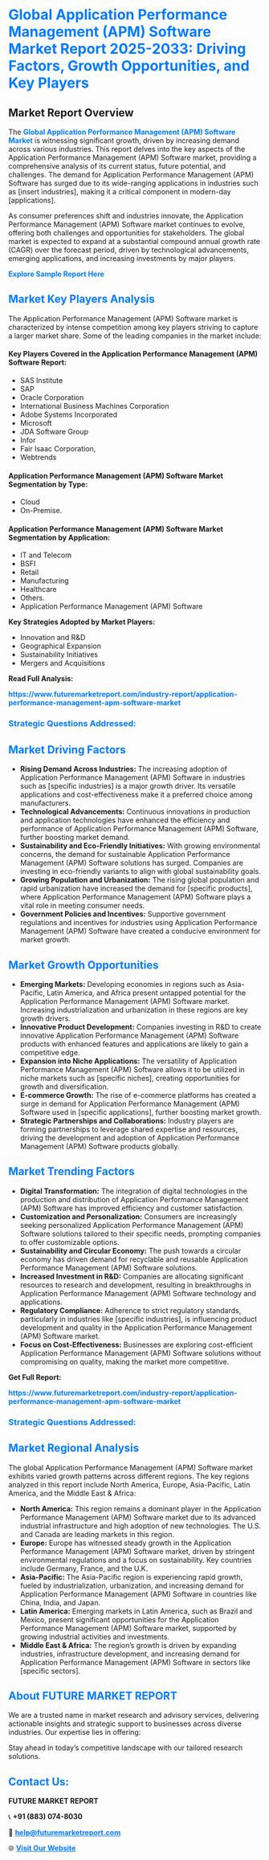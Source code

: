 <h1 style="color: #007BFF;">Global Application Performance Management (APM) Software Market Report 2025-2033: Driving Factors, Growth Opportunities, and Key Players</h1>

<section id="overview">
<h2>Market Report Overview</h2>
<p>The <a href="https://www.futuremarketreport.com/industry-report/application-performance-management-apm-software-market" style="color: #007BFF; text-decoration: none;"><strong>Global Application Performance Management (APM) Software Market</strong></a> is witnessing significant growth, driven by increasing demand across various industries. This report delves into the key aspects of the Application Performance Management (APM) Software market, providing a comprehensive analysis of its current status, future potential, and challenges. The demand for Application Performance Management (APM) Software has surged due to its wide-ranging applications in industries such as [insert industries], making it a critical component in modern-day [applications].</p>
<p>As consumer preferences shift and industries innovate, the Application Performance Management (APM) Software market continues to evolve, offering both challenges and opportunities for stakeholders. The global market is expected to expand at a substantial compound annual growth rate (CAGR) over the forecast period, driven by technological advancements, emerging applications, and increasing investments by major players.</p>
</section>

<section id="overview">
<p><a href="https://www.futuremarketreport.com/request-sample/reportId=107452" style="color: #007BFF; text-decoration: none;"><strong>Explore Sample Report Here</strong></a></p>
</section>

<section id="key-players">
<h2 style="color: #007BFF;">Market Key Players Analysis</h2>
<p>The Application Performance Management (APM) Software market is characterized by intense competition among key players striving to capture a larger market share. Some of the leading companies in the market include:</p>
<h4>Key Players Covered in the Application Performance Management (APM) Software Report:</h4>
<ul><li>SAS Institute</li><li>SAP</li><li>Oracle Corporation</li><li>International Business Machines Corporation</li><li>Adobe Systems Incorporated</li><li>Microsoft</li><li>JDA Software Group</li><li>Infor</li><li>Fair Isaac Corporation,</li><li>Webtrends</li></ul>
<h4>Application Performance Management (APM) Software Market Segmentation by Type:</h4>
<ul><li>Cloud</li><li>On-Premise.</li></ul>

<h4>Application Performance Management (APM) Software Market Segmentation by Application:</h4>
<ul><li>IT and Telecom</li><li>BSFI</li><li>Retail</li><li>Manufacturing</li><li>Healthcare</li><li>Others.</li><li>Application Performance Management (APM) Software</li></ul>
<p><strong>Key Strategies Adopted by Market Players:</strong></p>
<ul>
<li>Innovation and R&D</li>
<li>Geographical Expansion</li>
<li>Sustainability Initiatives</li>
<li>Mergers and Acquisitions</li>
</ul>
</section>

<section>
<p><strong>Read Full Analysis: </strong></p><a href="https://www.futuremarketreport.com/industry-report/application-performance-management-apm-software-market" style="color: #007BFF; text-decoration: none;"><strong>https://www.futuremarketreport.com/industry-report/application-performance-management-apm-software-market</strong></a>
<h3 style="color: #007BFF;">Strategic Questions Addressed:</h3>
</section>

<section id="driving-factors">
<h2 style="color: #007BFF;">Market Driving Factors</h2>
<ul>
<li><strong>Rising Demand Across Industries:</strong> The increasing adoption of Application Performance Management (APM) Software in industries such as [specific industries] is a major growth driver. Its versatile applications and cost-effectiveness make it a preferred choice among manufacturers.</li>
<li><strong>Technological Advancements:</strong> Continuous innovations in production and application technologies have enhanced the efficiency and performance of Application Performance Management (APM) Software, further boosting market demand.</li>
<li><strong>Sustainability and Eco-Friendly Initiatives:</strong> With growing environmental concerns, the demand for sustainable Application Performance Management (APM) Software solutions has surged. Companies are investing in eco-friendly variants to align with global sustainability goals.</li>
<li><strong>Growing Population and Urbanization:</strong> The rising global population and rapid urbanization have increased the demand for [specific products], where Application Performance Management (APM) Software plays a vital role in meeting consumer needs.</li>
<li><strong>Government Policies and Incentives:</strong> Supportive government regulations and incentives for industries using Application Performance Management (APM) Software have created a conducive environment for market growth.</li>
</ul>
</section>

<section id="growth-opportunities">
<h2 style="color: #007BFF;">Market Growth Opportunities</h2>
<ul>
<li><strong>Emerging Markets:</strong> Developing economies in regions such as Asia-Pacific, Latin America, and Africa present untapped potential for the Application Performance Management (APM) Software market. Increasing industrialization and urbanization in these regions are key growth drivers.</li>
<li><strong>Innovative Product Development:</strong> Companies investing in R&D to create innovative Application Performance Management (APM) Software products with enhanced features and applications are likely to gain a competitive edge.</li>
<li><strong>Expansion into Niche Applications:</strong> The versatility of Application Performance Management (APM) Software allows it to be utilized in niche markets such as [specific niches], creating opportunities for growth and diversification.</li>
<li><strong>E-commerce Growth:</strong> The rise of e-commerce platforms has created a surge in demand for Application Performance Management (APM) Software used in [specific applications], further boosting market growth.</li>
<li><strong>Strategic Partnerships and Collaborations:</strong> Industry players are forming partnerships to leverage shared expertise and resources, driving the development and adoption of Application Performance Management (APM) Software products globally.</li>
</ul>
</section>

<section id="trending-factors">
<h2 style="color: #007BFF;">Market Trending Factors</h2>
<ul>
<li><strong>Digital Transformation:</strong> The integration of digital technologies in the production and distribution of Application Performance Management (APM) Software has improved efficiency and customer satisfaction.</li>
<li><strong>Customization and Personalization:</strong> Consumers are increasingly seeking personalized Application Performance Management (APM) Software solutions tailored to their specific needs, prompting companies to offer customizable options.</li>
<li><strong>Sustainability and Circular Economy:</strong> The push towards a circular economy has driven demand for recyclable and reusable Application Performance Management (APM) Software solutions.</li>
<li><strong>Increased Investment in R&D:</strong> Companies are allocating significant resources to research and development, resulting in breakthroughs in Application Performance Management (APM) Software technology and applications.</li>
<li><strong>Regulatory Compliance:</strong> Adherence to strict regulatory standards, particularly in industries like [specific industries], is influencing product development and quality in the Application Performance Management (APM) Software market.</li>
<li><strong>Focus on Cost-Effectiveness:</strong> Businesses are exploring cost-efficient Application Performance Management (APM) Software solutions without compromising on quality, making the market more competitive.</li>
</ul>
</section>

<section>
<p><strong>Get Full Report: </strong></p><a href="https://www.futuremarketreport.com/industry-report/application-performance-management-apm-software-market" style="color: #007BFF; text-decoration: none;"><strong>https://www.futuremarketreport.com/industry-report/application-performance-management-apm-software-market</strong></a>
<h3 style="color: #007BFF;">Strategic Questions Addressed:</h3>
</section>


<section id="regional-analysis">
<h2 style="color: #007BFF;">Market Regional Analysis</h2>
<p>The global Application Performance Management (APM) Software market exhibits varied growth patterns across different regions. The key regions analyzed in this report include North America, Europe, Asia-Pacific, Latin America, and the Middle East & Africa:</p>
<ul>
<li><strong>North America:</strong> This region remains a dominant player in the Application Performance Management (APM) Software market due to its advanced industrial infrastructure and high adoption of new technologies. The U.S. and Canada are leading markets in this region.</li>
<li><strong>Europe:</strong> Europe has witnessed steady growth in the Application Performance Management (APM) Software market, driven by stringent environmental regulations and a focus on sustainability. Key countries include Germany, France, and the U.K.</li>
<li><strong>Asia-Pacific:</strong> The Asia-Pacific region is experiencing rapid growth, fueled by industrialization, urbanization, and increasing demand for Application Performance Management (APM) Software in countries like China, India, and Japan.</li>
<li><strong>Latin America:</strong> Emerging markets in Latin America, such as Brazil and Mexico, present significant opportunities for the Application Performance Management (APM) Software market, supported by growing industrial activities and investments.</li>
<li><strong>Middle East & Africa:</strong> The region’s growth is driven by expanding industries, infrastructure development, and increasing demand for Application Performance Management (APM) Software in sectors like [specific sectors].</li>
</ul>
</section>

<footer>
<h2 style="color: #007BFF;">About FUTURE MARKET REPORT</h2>
<p>We are a trusted name in market research and advisory services, delivering actionable insights and strategic support to businesses across diverse industries. Our expertise lies in offering:</p>

<p>Stay ahead in today’s competitive landscape with our tailored research solutions.</p>

<h2 style="color: #007BFF;">Contact Us:</h2>
<p><strong>FUTURE MARKET REPORT</strong></p>
<p>📞 <strong>+91 (883) 074-8030</strong></p>
<p>📧 <strong><a href="mailto:help@futuremarketreport.com" style="color: #007BFF;">help@futuremarketreport.com</a></strong></p>
<p>🌐 <strong><a href="https://www.futuremarketreport.com/" style="color: #007BFF;">Visit Our Website</a></strong></p>
</footer>